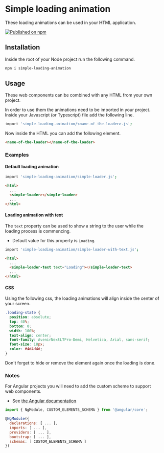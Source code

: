# Simple loading animation

These loading animations can be used in your HTML application.

[![Published on npm](https://img.shields.io/npm/v/simple-loading-animation)](https://www.npmjs.com/package/simple-loading-animation)

## Installation

Inside the root of your Node project run the following command.

```sh
npm i simple-loading-animation
```

## Usage

These web components can be combined with any HTML from your own project.

In order to use them the animations need to be imported in your project.
Inside your Javascript (or Typescript) file add the following line.

```sh
import 'simple-loading-animation/<name-of-the-loader>.js';
```

Now inside the HTML you can add the following element.

```html
<name-of-the-loader></name-of-the-loader>
```

### Examples

#### Default loading animation

```sh
import 'simple-loading-animation/simple-loader.js';
```

```html
<html>
  ...
  <simple-loader></simple-loader>
  ...
</html>
```

#### Loading animation with text

The `text` property can be used to show a string to the user while the loading process is commencing.

- Default value for this property is `Loading`.

```sh
import 'simple-loading-animation/simple-loader-with-text.js';
```

```html
<html>
  ...
  <simple-loader-text text="Loading"></simple-loader-text>
  ...
</html>
```

#### CSS

Using the following css, the loading animations will align inside the center of your screen.

```css
.loading-state {
  position: absolute;
  top: 40%;
  bottom: 0;
  width: 100%;
  text-align: center;
  font-family: AvenirNextLTPro-Demi, Helvetica, Arial, sans-serif;
  font-size: 18px;
  color: #4d4d4d;
}
```

Don't forget to hide or remove the element again once the loading is done.

### Notes

For Angular projects you will need to add the custom scheme to support web components.

- See [the Angular documentation](https://angular.io/api/core/CUSTOM_ELEMENTS_SCHEMA)

```js
import { NgModule, CUSTOM_ELEMENTS_SCHEMA } from '@angular/core';

@NgModule({
  declarations: [ ... ],
  imports: [ ... ],
  providers: [ ... ],
  bootstrap: [ ... ],
  schemas: [ CUSTOM_ELEMENTS_SCHEMA ]
})
```
